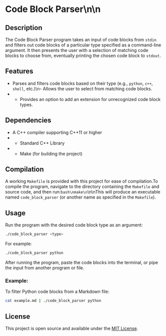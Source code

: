 # Code Block Parser\n\n
## Description
The Code Block Parser program takes an input of code blocks from `stdin` and filters out code blocks of a particular type specified as a command-line argument. It then presents the user with a selection of matching code blocks to choose from, eventually printing the chosen code block to `stdout`.
## Features
- Parses and filters code blocks based on their type (e.g., `python`, `c++`, `shell`, etc.)\n- Allows the user to select from matching code blocks.
- - Provides an option to add an extension for unrecognized code block types.
## Dependencies
- A C++ compiler supporting C++11 or higher
- - Standard C++ Library
- - Make (for building the project)
## Compilation
A working `Makefile` is provided with this project for ease of compilation.To compile the program, navigate to the directory containing the `Makefile` and source code, and then run:```bash\nmake\n```\n\nThis will produce an executable named `code_block_parser` (or another name as specified in the `Makefile`).
## Usage
Run the program with the desired code block type as an argument:
```bash
./code_block_parser <type>
```
For example:
```bash
./code_block_parser python
```
After running the program, paste the code blocks into the terminal, or pipe the input from another program or file.
### Example:
To filter Python code blocks from a Markdown file:
```bash
cat example.md | ./code_block_parser python
```
## License
This project is open source and available under the [MIT License](LICENSE).

